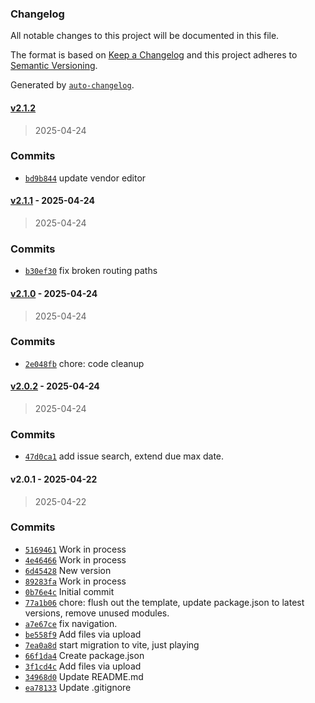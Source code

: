 ### Changelog

All notable changes to this project will be documented in this file.

The format is based on [Keep a Changelog](https://keepachangelog.com/en/1.0.0/)
and this project adheres to [Semantic Versioning](https://semver.org/spec/v2.0.0.html).

Generated by [`auto-changelog`](https://github.com/CookPete/auto-changelog).

#### [v2.1.2](https://github.com/ChumsInc/contract-labor/compare/v2.1.1...v2.1.2)

> 2025-04-24




### Commits

- [`bd9b844`](https://github.com/ChumsInc/contract-labor/commit/bd9b84417410b2713f2d0c2c0daf30d7f5e51489)  update vendor editor

#### [v2.1.1](https://github.com/ChumsInc/contract-labor/compare/v2.1.0...v2.1.1) - 2025-04-24

> 2025-04-24




### Commits

- [`b30ef30`](https://github.com/ChumsInc/contract-labor/commit/b30ef3003fade7b62a78782dd2700ed0bd0bccf2)  fix broken routing paths

#### [v2.1.0](https://github.com/ChumsInc/contract-labor/compare/v2.0.2...v2.1.0) - 2025-04-24

> 2025-04-24




### Commits

- [`2e048fb`](https://github.com/ChumsInc/contract-labor/commit/2e048fba2a47999ed8b99e8cb4b7db5594040d52)  chore: code cleanup

#### [v2.0.2](https://github.com/ChumsInc/contract-labor/compare/v2.0.1...v2.0.2) - 2025-04-24

> 2025-04-24




### Commits

- [`47d0ca1`](https://github.com/ChumsInc/contract-labor/commit/47d0ca193d5a6eb64d291591d36f35ede2ff4b43)  add issue search, extend due max date.

#### v2.0.1 - 2025-04-22

> 2025-04-22




### Commits

- [`5169461`](https://github.com/ChumsInc/contract-labor/commit/5169461cb0af883fa6a9e59dbe6b8b8363245a30)  Work in process
- [`4e46466`](https://github.com/ChumsInc/contract-labor/commit/4e46466cfeda6c1bad79bbd2d8de339c5d33e0d3)  Work in process
- [`6d45428`](https://github.com/ChumsInc/contract-labor/commit/6d454281beb85b1a0c03813fbd022cd2d440fd14)  New version
- [`89283fa`](https://github.com/ChumsInc/contract-labor/commit/89283fa36c555a8c4915a6bcee88bd4dcf37ffb2)  Work in process
- [`0b76e4c`](https://github.com/ChumsInc/contract-labor/commit/0b76e4c5f717c9507ad65cc22c22305c1a769899)  Initial commit
- [`77a1b06`](https://github.com/ChumsInc/contract-labor/commit/77a1b0633ae14089359c34f04cd20e66dc567847)  chore: flush out the template, update package.json to latest versions, remove unused modules.
- [`a7e67ce`](https://github.com/ChumsInc/contract-labor/commit/a7e67ce7a643c06c637acdd1ce3e56b31e6c6c88)  fix navigation.
- [`be558f9`](https://github.com/ChumsInc/contract-labor/commit/be558f90384d87132967317e560a7a6f88b0dec0)  Add files via upload
- [`7ea0a8d`](https://github.com/ChumsInc/contract-labor/commit/7ea0a8dbfba3360de12203719b302fe50102cc5e)  start migration to vite, just playing
- [`66f1da4`](https://github.com/ChumsInc/contract-labor/commit/66f1da4556d890b09a9da1f029ce42f1a466ddbd)  Create package.json
- [`3f1cd4c`](https://github.com/ChumsInc/contract-labor/commit/3f1cd4c02b9a8f3bbac2ae4ad75986cd42e5ad51)  Add files via upload
- [`34968d0`](https://github.com/ChumsInc/contract-labor/commit/34968d0d9e1d3066123b45a3ce2b46d21a6a39e5)  Update README.md
- [`ea78133`](https://github.com/ChumsInc/contract-labor/commit/ea78133f9cec7cc8c1f87398487e05813a71bcdf)  Update .gitignore

